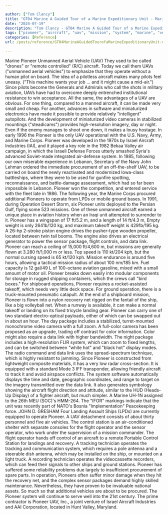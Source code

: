 ```yaml
---

author: ["Tom Clancy"]
title: "GT04 Marine A Guided Tour of a Marine Expeditionary Unit - Marine_split_083.html"
date: "2024-07-19"
description: "Tom Clancy - GT04 Marine A Guided Tour of a Marine Expeditionary Unit"
tags: ["pioneer", "aircraft", "uav", "mission", "system", "marine", "vehicle", "one", "operation", "package", "flight", "control", "data", "link", "ship", "landing", "unmanned", "call", "operate", "pilot", "make", "aviation", "camera", "ground", "unit"]
categories: [Reference]
url: /posts/reference/GT04MarineAGuidedTourofaMarineExpeditionaryUnit-marinesplit083html

---
```



Marine
Pioneer Unmanned Aerial Vehicle (UAV)
They used to be called "drones" or "remote controlled" (R/C) aircraft. Today we call them UAVs ("unmanned aerial vehicles") to emphasize that they operate without a human pilot on board. The idea of a pilotless aircraft makes many pilots feel uneasy. ("This machine wants your job ... and it might cause a mid-air.") Since pilots become the Generals and Admirals who call the shots in military aviation, UAVs have had to overcome deeply entrenched institutional resistance to win acceptance. All the same, the advantages of a UAV are obvious. For one thing, compared to a manned aircraft, it can be made very small and cheap. For another, advances in software and miniaturized electronics have made it possible to provide relatively "intelligent" autopilots. And the development of miniaturized video cameras in stabilized mountings ("steadicams") provides high-resolution imagery, day or night. Even if the enemy manages to shoot one down, it makes a lousy hostage.
In early 1996 the Pioneer is the only UAV operational with the U.S. Navy, Army, and Marine Corps. Pioneer was developed in the 1970s by Israel Aircraft Industries (IAI), and it played a key role in the 1982 Bekaa Valley air campaign, in which the Israeli Defense Forces utterly smashed Syria's advanced Soviet-made integrated air-defense system. In 1985, following our own miserable experience in Lebanon, Secretary of the Navy John Lehman ordered the immediate procurement of an off-the-shelf UAV, to be carried on board the newly reactivated and modernized Iowa-class battleships, where they were to be used for gunfire spotting, reconnaissance, and battle-damage assessment, which had so far been impossible in Lebanon. Pioneer won the competition, and entered service with the fleet late in 1986. The following year, the Marine Corps procured additional Pioneers to operate from LPDs or mobile ground bases. In 1991, during Operation Desert Storm, six Pioneer units deployed to the Persian Gulf, flying some 523 missions. One of these unmanned aircraft earned a unique place in aviation history when an Iraqi unit attempted to surrender to it.
Pioneer has a wingspan of 17 ft/5.2 m, and a length of 14 ft/4.3 m, Empty weight is only 2641b/120 kg, and maximum takeoff weight is 4291b/195 kg. A 26-hp 2-stroke piston engine drives the pusher-type wooden propeller, located between twin tail booms. The engine also drives an electrical generator to power the sensor package, flight controls, and data link. Pioneer can reach a ceiling of 15,000 ft/4,600 m, but missions are generally flown at 3.280 ft/1,000 m or less. Top speed is 110 kt/204 kph, but the normal cursing speed is 65 kt/120 kph. Mission endurance is around five hours, allowing a tactical mission radius of about 100 nm/185 km. Fuel capacity is 12 gal/49 L of 100-octane aviation gasoline, mixed with a small amount of motor oil. Pioneer breaks down easily into modular components for storage in rugged shipping containers, which the crews call "bird boxes." For shipboard operations, Pioneer requires a rocket-assisted takeoff, which needs very little deck space. For ground operation, there is a truck-mounted pneumatic catapult. At the end of a shipboard mission, Pioneer is flown into a nylon recovery net rigged on the fantail of the ship, like a big volleyball net. When a runway is available, it can make a normal takeoff or landing on its fixed tricycle landing gear.
Pioneer can carry one of two standard electro-optical payloads, either of which can be swapped out in about an hour. The day package includes a stabilized, turret-mounted monochrome video camera with a full zoom. A full-color camera has been proposed as an upgrade, trading off contrast for color information. Color might also require a data link with higher bandwidth. The night package includes a high-resolution FLIR system, which can zoom to fixed lengths, and can be switched between "white hot" and "black hot" display modes. The radio command and data link uses the spread-spectrum technique, which is highly resistant to jamming. Since Pioneer is constructed from lightweight composite materials, it has a very low radar cross-section. It is equipped with a standard Mode 3 IFF transponder, allowing friendly aircraft to track it and avoid airspace conflicts. The system software automatically displays the time and date, geographic coordinates, and range to target on the imagery transmitted over the data link. It also generates symbology showing the aircraft flight direction and attitude, similar to the HUD (Heads-Up Display) of a fighter aircraft, but much simpler.
A Marine UH-1N assigned to the 26th MEU (SOC)'s HMM-264. The "IFOR" markings indicate that the unit was recently part of NATO's Bosnia "Implementation" Peacekeeping force.
JOHN D. GRESHAM
Four Landing Assault Ships (LPDs) are currently equipped to operate Pioneer. A UAV detachment consists of about thirty personnel and five air vehicles. The control station is an air-conditioned shelter with separate consoles for the flight operator and the sensor operator, who work under the supervision of a mission commander. The flight operator hands off control of an aircraft to a remote Portable Control Station for landings and recovery. A tracking technician operates the tracking and communication system, which requires a pole antenna and a steerable dish antenna, which may be installed on the ship, or mounted on a light truck. A recording technician operates the videocassette recorders, which can feed their signals to other ships and ground stations.
Pioneer has suffered some reliability problems due largely to insufficient procurement of spare parts. In operation, Pioneers often suffer minor damage when they hit the recovery net, and the complex sensor packages demand highly skilled maintenance. Nevertheless, they have proven to be invaluable national assets. So much so that additional vehicles are about to be procured. The Pioneer system will continue to serve well into the 21st century. The prime contractor is Pioneer UAV, Inc., a joint venture of Israel Aircraft Industries and AAI Corporation, located in Hunt Valley, Maryland.
